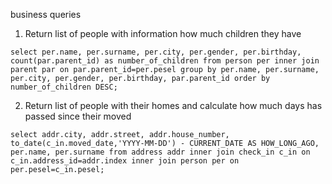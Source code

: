 business queries

1. Return list of people with information how much children they have

`select per.name, per.surname, per.city, per.gender, per.birthday, count(par.parent_id) as number_of_children from person per
inner join parent par on par.parent_id=per.pesel
group by per.name, per.surname, per.city, per.gender, per.birthday, par.parent_id
order by number_of_children DESC;`

2. Return list of people with their homes and calculate how much days has passed since their moved

`select addr.city, addr.street, addr.house_number, to_date(c_in.moved_date,'YYYY-MM-DD') - CURRENT_DATE AS HOW_LONG_AGO, per.name, per.surname from address addr
inner join check_in c_in on c_in.address_id=addr.index
inner join person per on per.pesel=c_in.pesel;`